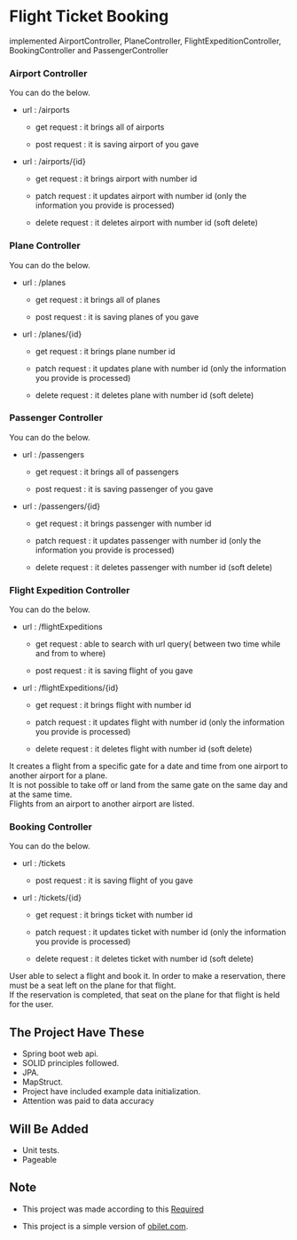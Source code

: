 # Flight Ticket Booking

implemented AirportController, PlaneController, FlightExpeditionController, BookingController and PassengerController

### Airport Controller

You can do the below.

- url : /airports

	- get request : it brings all of airports

	- post request : it is saving airport of you gave 

- url : /airports/{id}

	- get request : it brings airport with number id
	
	- patch request : it updates airport with number id (only the information you provide is processed)
	
	- delete request : it deletes airport with number id (soft delete)


### Plane Controller

You can do the below.

- url : /planes

	- get request : it brings all of planes

	- post request : it is saving planes of you gave 

- url : /planes/{id}

	- get request : it brings plane number id
	
	- patch request : it updates plane with number id (only the information you provide is processed)
	
	- delete request : it deletes plane with number id (soft delete)


### Passenger Controller

You can do the below.

- url : /passengers

	- get request : it brings all of passengers

	- post request : it is saving passenger of you gave 

- url : /passengers/{id}

	- get request : it brings passenger with number id
	
	- patch request : it updates passenger with number id (only the information you provide is processed)
	
	- delete request : it deletes passenger with number id (soft delete)


### Flight Expedition Controller

You can do the below.

- url : /flightExpeditions

	- get request : able to search with url query( between two time while and from to where)

	- post request : it is saving flight of you gave 

- url : /flightExpeditions/{id}

	- get request : it brings flight with number id
	
	- patch request : it updates flight with number id (only the information you provide is processed)
	
	- delete request : it deletes flight with number id (soft delete)


It creates a flight from a specific gate for a date and time from one airport to another airport for a plane.  
It is not possible to take off or land from the same gate on the same day and at the same time.  
Flights from an airport to another airport are listed.


### Booking Controller

You can do the below.

- url : /tickets

	- post request : it is saving flight of you gave 

- url : /tickets/{id}

	- get request : it brings ticket with number id
	
	- patch request : it updates ticket with number id (only the information you provide is processed)
	
	- delete request : it deletes ticket with number id (soft delete)

User able to select a flight and book it. In order to make a reservation, there must be a seat left on the plane for that flight.  
If the reservation is completed, that seat on the plane for that flight is held for the user.  


## The Project Have These

* Spring boot web api.
* SOLID principles followed.
* JPA.
* MapStruct.
* Project have included example data initialization. 
* Attention was paid to data accuracy 


## Will Be Added
* Unit tests.
* Pageable



## Note
- This project was made according to this [Required](RequiredForTheProject.md)
* This project is a simple version of [obilet.com](https://www.obilet.com/ucak-bileti).  
